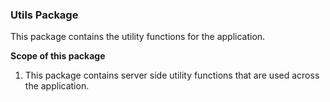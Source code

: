 ### Utils Package

This package contains the utility functions for the application.

**Scope of this package**

1. This package contains server side utility functions that are used across the application.
